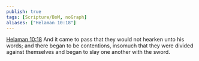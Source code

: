 ```yaml
---
publish: true
tags: [Scripture/BoM, noGraph]
aliases: ["Helaman 10:18"]
---
```

[Helaman 10:18](https://churchofjesuschrist.org/study/scriptures/bofm/hel/10?lang=eng&id=p18#p18) And it came to pass that they would not hearken unto his words; and there began to be contentions, insomuch that they were divided against themselves and began to slay one another with the sword.
